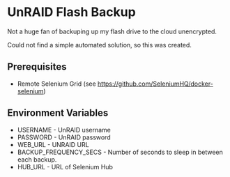 # UnRAID Flash Backup

Not a huge fan of backuping up my flash drive to the cloud unencrypted. 

Could not find a simple automated solution, so this was created. 

## Prerequisites 

* Remote Selenium Grid (see https://github.com/SeleniumHQ/docker-selenium)

## Environment Variables 

* USERNAME - UnRAID username
* PASSWORD - UnRAID password
* WEB_URL - UNRAID URL
* BACKUP_FREQUENCY_SECS - Number of seconds to sleep in between each backup. 
* HUB_URL - URL of Selenium Hub
